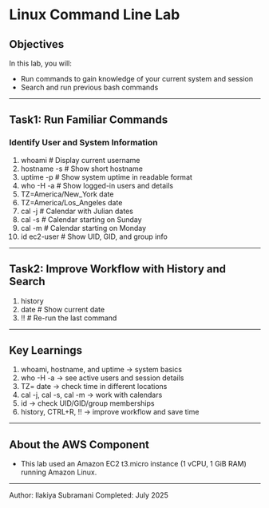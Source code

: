 # Linux Command Line Lab  

## Objectives  
In this lab, you will:  
- Run commands to gain knowledge of your current system and session  
- Search and run previous bash commands  

---


## Task1: Run Familiar Commands  

### Identify User and System Information  

1. whoami        # Display current username
2. hostname -s   # Show short hostname
3. uptime -p     # Show system uptime in readable format
4. who -H -a     # Show logged-in users and details
5. TZ=America/New_York date
6. TZ=America/Los_Angeles date
7. cal -j   # Calendar with Julian dates
8. cal -s   # Calendar starting on Sunday
9. cal -m   # Calendar starting on Monday
10. id ec2-user  # Show UID, GID, and group info

---

## Task2: Improve Workflow with History and Search

1. history
2. date   # Show current date
3. !!     # Re-run the last command

---

## Key Learnings

1. whoami, hostname, and uptime → system basics
2. who -H -a → see active users and session details
3. TZ=<region> date → check time in different locations
4. cal -j, cal -s, cal -m → work with calendars
5. id <user> → check UID/GID/group memberships
6. history, CTRL+R, !! → improve workflow and save time

---

## About the AWS Component
- This lab used an Amazon EC2 t3.micro instance (1 vCPU, 1 GiB RAM) running Amazon Linux.

--- 
Author: Ilakiya Subramani
Completed: July 2025
